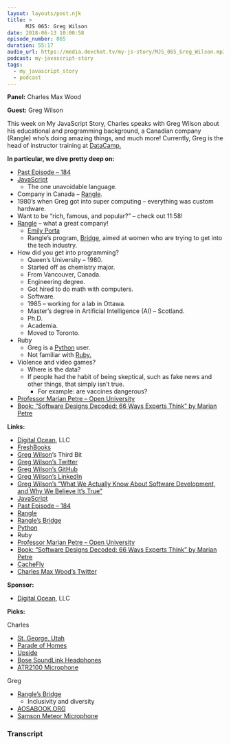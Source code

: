 ```yaml
---
layout: layouts/post.njk
title: >
      MJS 065: Greg Wilson
date: 2018-06-13 10:00:58
episode_number: 065
duration: 55:17
audio_url: https://media.devchat.tv/my-js-story/MJS_065_Greg_Wilson.mp3
podcast: my-javascript-story
tags: 
  - my_javascript_story
  - podcast
---
```


 **Panel:** Charles Max Wood

**Guest:** Greg Wilson

This week on My JavaScript Story, Charles speaks with Greg Wilson about his educational and programming background, a Canadian company (Rangle) who’s doing amazing things, and much more! Currently, Greg is the head of instructor training at [DataCamp.](https://www.datacamp.com)

**In particular, we dive pretty deep on:**

- [Past Episode – 184](https://devchat.tv)
- [JavaScript](https://www.javascript.com)
  - The one unavoidable language.
- Company in Canada – [Rangle](https://rangle.io).
- 1980’s when Greg got into super computing – everything was custom hardware.
- Want to be “rich, famous, and popular?” – check out 11:58!
- [Rangle](https://rangle.io) – what a great company!
  - [Emily Porta](https://www.linkedin.com/in/emilyporta/)
  - Rangle’s program, [Bridge](https://rangle.io/bridge/), aimed at women who are trying to get into the tech industry.
- How did you get into programming?
  - Queen’s University – 1980. 
  - Started off as chemistry major.
  - From Vancouver, Canada.
  - Engineering degree.
  - Got hired to do math with computers.
  - Software.
  - 1985 – working for a lab in Ottawa. 
  - Master’s degree in Artificial Intelligence (AI) – Scotland.
  - Ph.D.
  - Academia.
  - Moved to Toronto. 
- Ruby
  - Greg is a [Python](https://www.python.org) user.
  - Not familiar with [Ruby.](https://www.common.org/open-source/ruby/)
- Violence and video games?
  - Where is the data?
  - If people had the habit of being skeptical, such as fake news and other things, that simply isn’t true.
    - For example: are vaccines dangerous?
- [Professor Marian Petre – Open University](http://www.open.ac.uk/people/mp8)
- [Book: “Software Designs Decoded: 66 Ways Experts Think” by Marian Petre](https://www.amazon.com/Software-Design-Decoded-Experts-2016-10-06/dp/B01N9LTSJR)

**Links:**

- [Digital Ocean](https://www.digitalocean.com/products/droplets/?_campaign=G%257CSEARCH%257CB%257CCORE&_adgroup=CORE%257CDigitalOcean&_keyword=digital%2520ocean&_device=c&_copytype=20_optimized&_adposition=1t2&_medium=brand_sem&_source=google&_dkitrig=&gclid=EAIaIQobChMIwvjk4Py62wIVkABpCh1PAAEGEAAYAiAAEgIuEvD_BwE), LLC
- [FreshBooks](https://www.freshbooks.com)
- [Greg Wilson](http://third-bit.com)’s Third Bit
- [Greg Wilson’s Twitter](https://twitter.com/gvwilson?lang=en)
- [Greg Wilson’s GitHub](https://github.com/gvwilson)
- [Greg Wilson’s LinkedIn](https://www.linkedin.com/in/greg-wilson-8187838a/)
- [Greg Wilson’s “What We Actually Know About Software Development, and Why We Believe It’s True”](https://vimeo.com/9270320)
- [JavaScript](https://www.javascript.com)
- [Past Episode – 184](https://devchat.tv)
- [Rangle](https://rangle.io)
- [Rangle’s Bridge](https://rangle.io/bridge/)
- [Python](https://www.python.org)
- Ruby
- [Professor Marian Petre – Open University](http://www.open.ac.uk/people/mp8)
- [Book: “Software Designs Decoded: 66 Ways Experts Think” by Marian Petre](https://www.amazon.com/Software-Design-Decoded-Experts-2016-10-06/dp/B01N9LTSJR)
- [CacheFly](https://www.cachefly.com)
- [Charles Max Wood’s Twitter](https://twitter.com/cmaxw?ref_src=twsrc%255Egoogle%257Ctwcamp%255Eserp%257Ctwgr%255Eauthor)

**Sponsor:**

- [Digital Ocean](https://www.digitalocean.com/products/droplets/?_campaign=G%257CSEARCH%257CB%257CCORE&_adgroup=CORE%257CDigitalOcean&_keyword=digital%2520ocean&_device=c&_copytype=20_optimized&_adposition=1t2&_medium=brand_sem&_source=google&_dkitrig=&gclid=EAIaIQobChMIwvjk4Py62wIVkABpCh1PAAEGEAAYAiAAEgIuEvD_BwE), LLC

**Picks:**

Charles

- [St. George, Utah](https://en.wikipedia.org/wiki/St._George,_Utah)
- [Parade of Homes](https://paradehomes.com/web/)
- [Upside](https://upside.com)
- [Bose SoundLink Headphones](https://www.amazon.com/Bose-SoundLink-Bluetooth-Wireless-Headphones/dp/B00M58CMYC)
- [ATR2100 Microphone](https://www.amazon.com/Audio-Technica-ATR2100-USB-Cardioid-Dynamic-Microphone/dp/B004QJOZS4/ref=sr_1_1?s=electronics&ie=UTF8&qid=1528495303&sr=1-1&keywords=atr2100)

Greg

- [Rangle’s Bridge](https://rangle.io/bridge/)
  - Inclusivity and diversity
- [AOSABOOK.ORG](http://aosabook.org/en/index.html)
- [Samson Meteor Microphone](https://www.amazon.com/Condenser-Microphone-Headphones-Fibertique-Cleaning/dp/B077SH8MXP/ref=sr_1_2_sspa?s=electronics&ie=UTF8&qid=1528495247&sr=1-2-spons&keywords=samson+microphone+meteor&psc=1)


### Transcript


